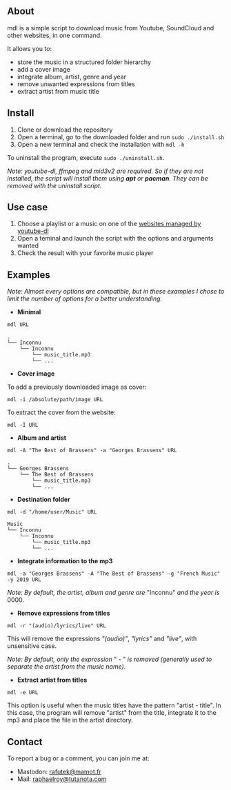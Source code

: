 ## About

mdl is a simple script to download music from Youtube, SoundCloud and other websites, in one command.

It allows you to:
 - store the music in a structured folder hierarchy 
 - add a cover image
 - integrate album, artist, genre and year
 - remove unwanted expressions from titles
 - extract artist from music title

## Install

1. Clone or download the repository
2. Open a terminal, go to the downloaded folder and run `sudo ./install.sh`
3. Open a new terminal and check the installation with `mdl -h`

To uninstall the program, execute `sudo ./uninstall.sh`. 

*Note: youtube-dl, ffmpeg and mid3v2 are required. So if they are not installed, the script will install them using **apt** or **pacman**. They can be removed with the uninstall script.*


## Use case
1. Choose a playlist or a music on one of the [websites managed by youtube-dl](https://github.com/ytdl-org/youtube-dl/tree/master/youtube_dl/extractor)
2. Open a teminal and launch the script with the options and arguments wanted
3. Check the result with your favorite music player

## Examples

*Note: Almost every options are compatible, but in these examples I chose to limit the number of options for a better understanding.*

- **Minimal**

`mdl URL`
```
.
└── Inconnu
    └── Inconnu
        └── music_title.mp3
        └── ...       
```

- **Cover image**

To add a previously downloaded image as cover:

`mdl -i /absolute/path/image URL`

To extract the cover from the website:

`mdl -I URL`


- **Album and artist**

`mdl -A "The Best of Brassens" -a "Georges Brassens" URL`
```
.
└── Georges Brassens
    └── The Best of Brassens
        └── music_title.mp3
        └── ...       
```

- **Destination folder**

`mdl -d "/home/user/Music" URL`
```
Music
└── Inconnu
    └── Inconnu
        └── music_title.mp3
        └── ...       
```
- **Integrate information to the mp3**

`mdl -a "Georges Brassens" -A "The Best of Brassens" -g "French Music" -y 2019 URL`

*Note: By default, the artist, album and genre are* "Inconnu" *and the year is* 0000.

- **Remove expressions from titles**

`mdl -r "(audio)/lyrics/live" URL`

This will remove the expressions *"(audio)"*, *"lyrics"* and *"live"*, with unsensitive case.

*Note: By default, only the expression* " - " *is removed (generally used to separate the artist from the music name).*

- **Extract artist from titles**

`mdl -e URL`

This option is useful when the music titles have the pattern "artist - title". In this case, the program will remove "artist" from the title, integrate it to the mp3 and place the file in the artist directory.


## Contact
To report a bug or a comment, you can join me at:
- Mastodon: rafutek@mamot.fr
- Mail: raphaelroy@tutanota.com
